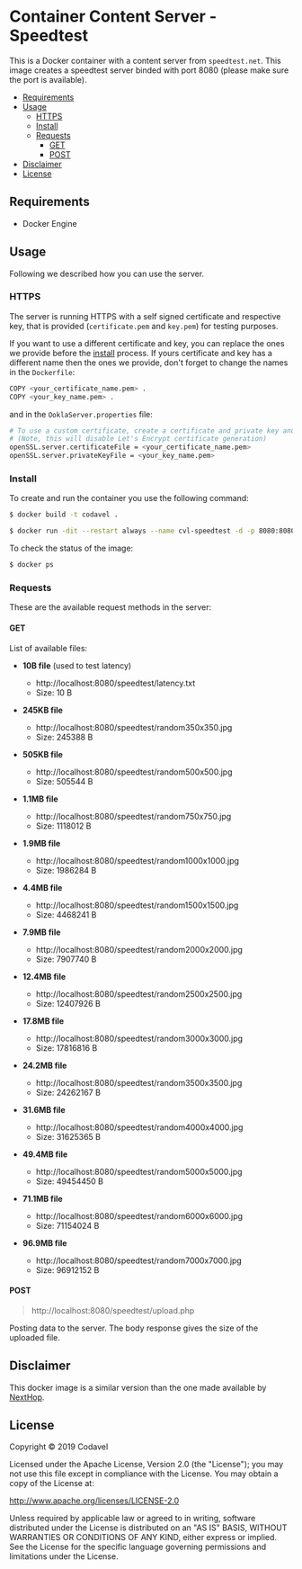 # Container Content Server - Speedtest

This is a Docker container with a content server from `speedtest.net`. This image creates a speedtest server binded with port 8080 (please make sure the port is available).

- [Requirements](#requirements)
- [Usage](#usage)
    - [HTTPS](#https)
    - [Install](#install)
    - [Requests](#requests)
      - [GET](#get)
      - [POST](#post)
- [Disclaimer](#disclaimer)
- [License](#license)

## Requirements

- Docker Engine

## Usage

Following we described how you can use the server.

### HTTPS

The server is running HTTPS with a self signed certificate and respective key, that is provided (`certificate.pem` and `key.pem`) for testing purposes.

If you want to use a different certificate and key, you can replace the ones we provide before the [install](#install) process. If yours certificate and key has a different name then the ones we provide, don't forget to change the names in the `Dockerfile`:

```bash
COPY <your_certificate_name.pem> .
COPY <your_key_name.pem> .
```

and in the `OoklaServer.properties` file:

```bash
# To use a custom certificate, create a certificate and private key and set the path to them here:
# (Note, this will disable Let's Encrypt certificate generation)
openSSL.server.certificateFile = <your_certificate_name.pem>
openSSL.server.privateKeyFile = <your_key_name.pem>
```

### Install

To create and run the container you use the following command:

```sh
$ docker build -t codavel .
```

```sh
$ docker run -dit --restart always --name cvl-speedtest -d -p 8080:8080 codavel
```

To check the status of the image:
```sh
$ docker ps
```

### Requests

These are the available request methods in the server:

#### GET

List of available files:
- **10B file** (used to test latency)
    - http://localhost:8080/speedtest/latency.txt
    - Size: 10 B

- **245KB file**
    - http://localhost:8080/speedtest/random350x350.jpg
    - Size: 245388 B

- **505KB file**
    - http://localhost:8080/speedtest/random500x500.jpg
    - Size: 505544 B

- **1.1MB file**
    - http://localhost:8080/speedtest/random750x750.jpg
    - Size: 1118012 B

- **1.9MB file**
    - http://localhost:8080/speedtest/random1000x1000.jpg
    - Size: 1986284 B

- **4.4MB file**
    - http://localhost:8080/speedtest/random1500x1500.jpg
    - Size: 4468241 B

- **7.9MB file**
    - http://localhost:8080/speedtest/random2000x2000.jpg
    - Size: 7907740 B

- **12.4MB file**
    - http://localhost:8080/speedtest/random2500x2500.jpg
    - Size: 12407926 B

- **17.8MB file**
    - http://localhost:8080/speedtest/random3000x3000.jpg
    - Size: 17816816 B

- **24.2MB file**
    - http://localhost:8080/speedtest/random3500x3500.jpg
    - Size: 24262167 B

- **31.6MB file**
    - http://localhost:8080/speedtest/random4000x4000.jpg
    - Size: 31625365 B

- **49.4MB file**
    - http://localhost:8080/speedtest/random5000x5000.jpg
    - Size: 49454450 B

- **71.1MB file**
    - http://localhost:8080/speedtest/random6000x6000.jpg
    - Size: 71154024 B  

- **96.9MB file**
    - http://localhost:8080/speedtest/random7000x7000.jpg
    - Size: 96912152 B


#### POST

> http://localhost:8080/speedtest/upload.php

Posting data to the server. The body response gives the size of the uploaded file.

## Disclaimer

This docker image is a similar version than the one made available by [NextHop](https://github.com/nexthopsolutions/docker-speedtest/blob/master/Dockerfile).

## License

Copyright © 2019 Codavel

Licensed under the Apache License, Version 2.0 (the "License"); you may
not use this file except in compliance with the License. You may obtain
a copy of the License at:

  http://www.apache.org/licenses/LICENSE-2.0

Unless required by applicable law or agreed to in writing, software
distributed under the License is distributed on an "AS IS" BASIS,
WITHOUT WARRANTIES OR CONDITIONS OF ANY KIND, either express or implied.
See the License for the specific language governing permissions and
limitations under the License.
 
